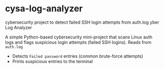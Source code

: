 # cysa-log-analyzer
cybersecurity project to detect failed SSH login attempts from auth.log
yber Log Analyzer

A simple Python-based cybersecurity mini-project that scans Linux auth logs and flags suspicious login attempts (failed SSH logins).
 Reads from `auth.log`
- Detects `Failed password` entries (common brute-force attempts)
- Prints suspicious entries to the terminal
